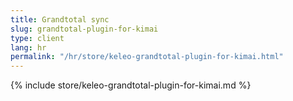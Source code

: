 ```yaml
---
title: Grandtotal sync
slug: grandtotal-plugin-for-kimai
type: client
lang: hr
permalink: "/hr/store/keleo-grandtotal-plugin-for-kimai.html"
---
```


{% include store/keleo-grandtotal-plugin-for-kimai.md %}
